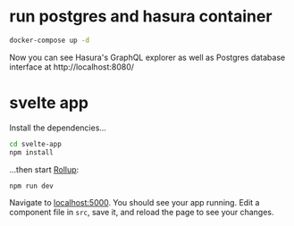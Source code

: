 # run postgres and hasura container

```bash
docker-compose up -d
```

Now you can see Hasura's GraphQL explorer as well as Postgres database interface at http://localhost:8080/

# svelte app

Install the dependencies...

```bash
cd svelte-app
npm install
```

...then start [Rollup](https://rollupjs.org):

```bash
npm run dev
```

Navigate to [localhost:5000](http://localhost:5000). You should see your app running. Edit a component file in `src`, save it, and reload the page to see your changes.